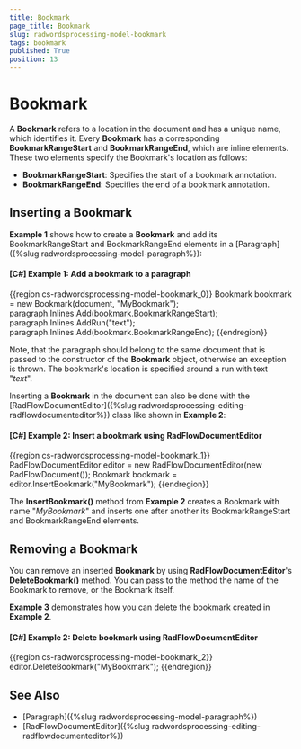 ```yaml
---
title: Bookmark
page_title: Bookmark
slug: radwordsprocessing-model-bookmark
tags: bookmark
published: True
position: 13
---
```


# Bookmark



A __Bookmark__ refers to a location in the document and has a unique name, which identifies it. Every __Bookmark__ has a corresponding __BookmarkRangeStart__ and __BookmarkRangeEnd__, which are inline elements. These two elements specify the Bookmark's location as follows:
      

* __BookmarkRangeStart__: Specifies the start of a bookmark annotation.         
* __BookmarkRangeEnd__: Specifies the end of a bookmark annotation.
          

## Inserting a Bookmark

__Example 1__ shows how to create a __Bookmark__ and add its BookmarkRangeStart and BookmarkRangeEnd elements in a [Paragraph]({%slug radwordsprocessing-model-paragraph%}):
        

#### __[C#] Example 1: Add а bookmark to а paragraph__

{{region cs-radwordsprocessing-model-bookmark_0}}
	Bookmark bookmark = new Bookmark(document, "MyBookmark");
	paragraph.Inlines.Add(bookmark.BookmarkRangeStart);
	paragraph.Inlines.AddRun("text");
	paragraph.Inlines.Add(bookmark.BookmarkRangeEnd);
{{endregion}}



Note, that the paragraph should belong to the same document that is passed to the constructor of the __Bookmark__ object, otherwise an exception is thrown. The bookmark's location is specified around a run with text "*text*".
        

Inserting a __Bookmark__ in the document can also be done with the [RadFlowDocumentEditor]({%slug radwordsprocessing-editing-radflowdocumenteditor%}) class like shown in __Example 2__:
        

#### __[C#] Example 2: Insert а bookmark using RadFlowDocumentEditor__

{{region cs-radwordsprocessing-model-bookmark_1}}
	RadFlowDocumentEditor editor = new RadFlowDocumentEditor(new RadFlowDocument());
	Bookmark bookmark = editor.InsertBookmark("MyBookmark");
{{endregion}}



The __InsertBookmark()__ method from __Example 2__ creates a Bookmark with name "*MyBookmark*" and inserts one after another its BookmarkRangeStart and BookmarkRangeEnd elements.
        

## Removing a Bookmark 

You can remove an inserted __Bookmark__ by using __RadFlowDocumentEditor__'s __DeleteBookmark()__ method. You can pass to the method the name of the Bookmark to remove, or the Bookmark itself.
        

__Example 3__ demonstrates how you can delete the bookmark created in __Example 2__.
        

#### __[C#] Example 2: Delete bookmark using RadFlowDocumentEditor__

{{region cs-radwordsprocessing-model-bookmark_2}}
	editor.DeleteBookmark("MyBookmark");
{{endregion}}



## See Also

 * [Paragraph]({%slug radwordsprocessing-model-paragraph%})
 * [RadFlowDocumentEditor]({%slug radwordsprocessing-editing-radflowdocumenteditor%})
